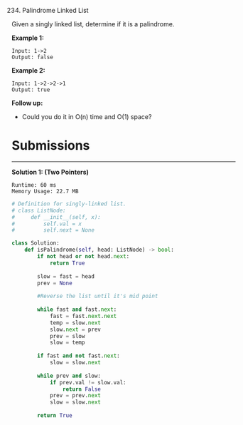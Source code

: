 234. Palindrome Linked List

Given a singly linked list, determine if it is a palindrome.

**Example 1:**
```
Input: 1->2
Output: false
```

**Example 2:**
```
Input: 1->2->2->1
Output: true
```

**Follow up:**

* Could you do it in O(n) time and O(1) space?

# Submissions
---
**Solution 1: (Two Pointers)**
```
Runtime: 60 ms
Memory Usage: 22.7 MB
```
```python
# Definition for singly-linked list.
# class ListNode:
#     def __init__(self, x):
#         self.val = x
#         self.next = None

class Solution:
    def isPalindrome(self, head: ListNode) -> bool:
        if not head or not head.next:
            return True
        
        slow = fast = head
        prev = None
        
        #Reverse the list until it's mid point
        
        while fast and fast.next:
            fast = fast.next.next
            temp = slow.next
            slow.next = prev
            prev = slow
            slow = temp
                
        if fast and not fast.next:
            slow = slow.next
        
        while prev and slow:
            if prev.val != slow.val:
                return False
            prev = prev.next
            slow = slow.next
            
        return True
```